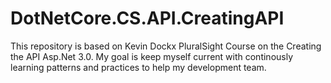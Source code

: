 # DotNetCore.CS.API.CreatingAPI
This repository is based on Kevin Dockx PluralSight Course on the Creating the  API Asp.Net 3.0. My goal is keep myself current with continously learning patterns and practices to help my development team. 
